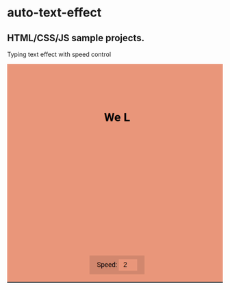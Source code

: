 # auto-text-effect

## HTML/CSS/JS sample projects.

Typing text effect with speed control

![alt text](https://github.com/devjpsmith/auto-text-effect/blob/master/screen.gif)

